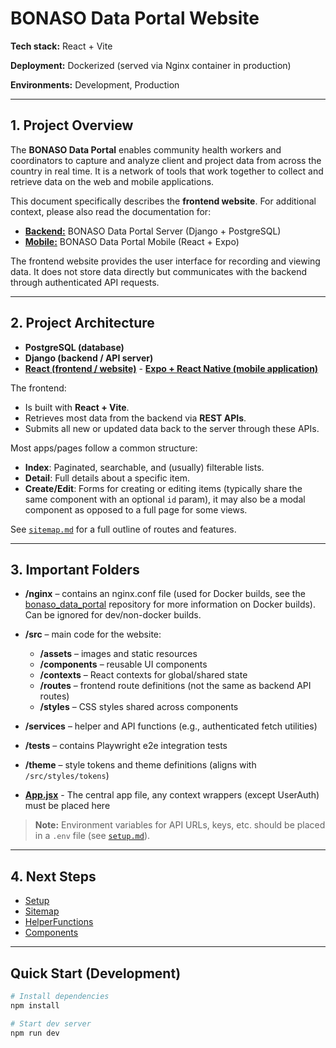 # BONASO Data Portal Website

**Tech stack:** React + Vite 

**Deployment:** Dockerized (served via Nginx container in production)  

**Environments:** Development, Production  

---

## 1. Project Overview
The **BONASO Data Portal** enables community health workers and coordinators to capture and analyze client and project data from across the country in real time. It is a network of tools that work together to collect and retrieve data on the web and mobile applications.

This document specifically describes the **frontend website**. For additional context, please also read the documentation for:  
- [**Backend:**](https://github.com/bonasome/bonaso_data_server) BONASO Data Portal Server (Django + PostgreSQL)  
- [**Mobile:**](https://github.com/bonasome/bonaso_data_mobile) BONASO Data Portal Mobile (React + Expo)  

The frontend website provides the user interface for recording and viewing data. It does not store data directly but communicates with the backend through authenticated API requests.

---

## 2. Project Architecture
- **PostgreSQL (database)**
- **Django (backend / API server)**
- [**React (frontend / website)**](https://github.com/bonasome/bonaso_data_web)
        - [**Expo + React Native (mobile application)**](https://github.com/bonasome/bonaso_data_mobile)

The frontend:
- Is built with **React + Vite**.  
- Retrieves most data from the backend via **REST APIs**.  
- Submits all new or updated data back to the server through these APIs.  

Most apps/pages follow a common structure:  
- **Index**: Paginated, searchable, and (usually) filterable lists.  
- **Detail**: Full details about a specific item.  
- **Create/Edit**: Forms for creating or editing items (typically share the same component with an optional `id` param), it may also be a modal component as opposed to a full page for some views.  

See [`sitemap.md`](/docs/sitemap.md) for a full outline of routes and features.  

---

## 3. Important Folders
- **/nginx** – contains an nginx.conf file (used for Docker builds, see the [bonaso_data_portal](https://github.com/bonasome/bonaso_data_portal) repository for more information on Docker builds). Can be ignored for dev/non-docker builds.
- **/src** – main code for the website:
  - **/assets** – images and static resources  
  - **/components** – reusable UI components  
  - **/contexts** – React contexts for global/shared state  
  - **/routes** – frontend route definitions (not the same as backend API routes)  
  - **/styles** – CSS styles shared across components  
- **/services** – helper and API functions (e.g., authenticated fetch utilities)  
- **/tests** – contains Playwright e2e integration tests
- **/theme** – style tokens and theme definitions (aligns with `/src/styles/tokens`) 

- [**App.jsx**](/src/App.jsx) - The central app file, any context wrappers (except UserAuth) must be placed here

> **Note:** Environment variables for API URLs, keys, etc. should be placed in a `.env` file (see [`setup.md`](/docs/setup.md)).

---

## 4. Next Steps
- [Setup](/docs/setup.md)
- [Sitemap](/docs/sitemap.md)
- [HelperFunctions](/docs/services.md)
- [Components](/docs/components.md)

---

## Quick Start (Development)
```bash
# Install dependencies
npm install

# Start dev server
npm run dev